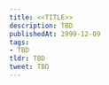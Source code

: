 ```yaml
---
title: <<TITLE>>
description: TBD
publishedAt: 2999-12-09
tags:
- TBD
tldr: TBD
tweet: TBD
---
```


## 
